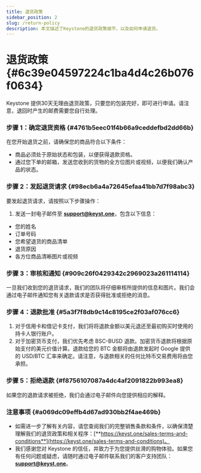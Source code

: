 ```yaml
---
title: 退货政策
sidebar_position: 2
slug: /return-policy
description: 本文描述了Keystone的退货政策细节，以及如何申请退货。
---
```




# 退货政策 {#6c39e04597224c1ba4d4c26b076f0634}


Keystone 提供30天无理由退货政策，只要您的包装完好，即可进行申请。请注意，退回时产生的邮费需要您自行处理。


### **步骤 1：确定退货资格** {#4761b5eec01f4b66a9ceddefbd2dd66b}


在您开始退货之前，请确保您的商品符合以下条件：

- 商品必须处于原始状态和包装，以便获得退款资格。
- 通过您下单的邮箱，发送您收到的货物的全方位图片或视频，以便我们确认产品的状态。

### **步骤 2：发起退货请求** {#98ecb6a4a72645efaa41bb7d7f98abc3}


要发起退货请求，请按照以下步骤操作：

1. 发送一封电子邮件至 [**support@keyst.one**](mailto:support@keyst.one)，包含以下信息：
  - 您的姓名
  - 订单号码
  - 您希望退货的商品清单
  - 退货原因
  - 各方位商品清晰图片或视频

### **步骤 3：审核和通知** {#909c26f0429342c2969023a261114114}


一旦我们收到您的退货请求，我们的团队将仔细审核所提供的信息和图片。我们会通过电子邮件通知您有关退款请求是否获得批准或拒绝的消息。


### **步骤 4：退款批准** {#5a3f7f8db9c14c8195ce2f03af076cc6}

1. 对于信用卡和借记卡支付，我们将将退款金额以美元退还至最初购买时使用的持卡人银行账户。
1. 对于加密货币支付，我们优先考虑 BSC-BUSD 退款。加密货币退款将根据原始支付的美元价值计算。退款给您的 BTC 金额将由退款发起时 Google 提供的 USD/BTC 汇率来确定。请注意，与退款相关的任何比特币交易费用将由您承担。

### **步骤 5：拒绝退款** {#f8756107087a4dc4af2091822b993ea8}


如果您的退款请求被拒绝，我们会通过电子邮件向您提供相应的解释。


### 注意事项 {#a069dc09effb4d67ad930bb2f4ae469b}

- 如需进一步了解有关内容，请您查阅我们的完整销售条款和条件，以确保清楚理解我们的退货政策和相关程序：[**https://keyst.one/sales-terms-and-conditions**](https://keyst.one/sales-terms-and-conditions)。
- 我们感谢您对 Keystone 的信任，并致力于为您提供丝滑的购物体验。如果您有任何问题或疑虑，请随时通过电子邮件联系我们的客户支持团队：[**support@keyst.one**](mailto:support@keyst.one)。

